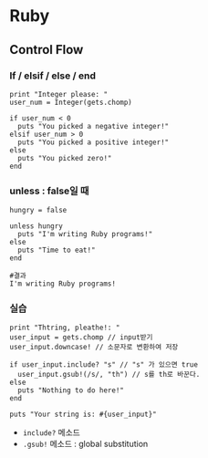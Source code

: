 # Ruby

## Control Flow 

### If / elsif / else / end

```
print "Integer please: "
user_num = Integer(gets.chomp)

if user_num < 0
  puts "You picked a negative integer!"
elsif user_num > 0
  puts "You picked a positive integer!"
else
  puts "You picked zero!"
end
```

### unless : false일 때
 
```
hungry = false

unless hungry
  puts "I'm writing Ruby programs!"
else
  puts "Time to eat!"
end

#결과
I'm writing Ruby programs!
```

### 실습 

```
print "Thtring, pleathe!: "
user_input = gets.chomp // input받기 
user_input.downcase! // 소문자로 변환하여 저장 

if user_input.include? "s" // "s" 가 있으면 true 
  user_input.gsub!(/s/, "th") // s를 th로 바꾼다.
else
  puts "Nothing to do here!"
end
  
puts "Your string is: #{user_input}"
```

- `include?` 메소드
- `.gsub!` 메소드 : global substitution
